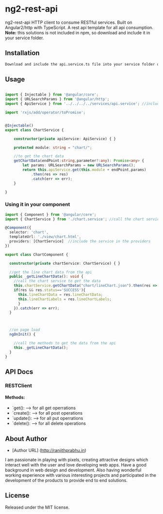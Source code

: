 # ng2-rest-api
ng2-rest-api HTTP client to consume RESTful services. Built on Angular2/http with TypeScript. A rest api template for all api consumption.
**Note:** this solutions is not included in npm, so download and include it in your service folder.

## Installation

```sh
Download and include the api.service.ts file into your service folder of your application.
```

## Usage

```ts

import { Injectable } from '@angular/core';
import { URLSearchParams } from '@angular/http';
import { ApiService } from '../../../../services/api.service'; //include the downloaded service

import 'rxjs/add/operator/toPromise';


@Injectable()
export class ChartService {

	constructor(private apiService: ApiService) { }

	protected module: string = "chart/";

	//to get the chart data
	getChartData(endPoint:string,parameter?:any): Promise<any> {
		let params: URLSearchParams = new URLSearchParams();
		return this.apiService.get(this.module + endPoint,params)
			.then(res => res)
			.catch(err => err);
	}

}
```

### Using it in your component

``` ts
import { Component } from '@angular/core';
import { ChartService } from './chart.service'; //call the chart service from here

@Component({
  selector: 'chart',
  templateUrl: './view/chart.html',
  providers: [ChartService]  //include the service in the providers
})

export class ChartComponent {

  constructor(private chartService: ChartService) { }

  //get the line chart data from the api
  public _getLineChartData(): void {
	//call the chart service to get the data
	this.chartService.getChartData("chart/lineChart.json").then(res => {
	if(res && res.status=='SUCCESS'){
	  this.lineChartData = res.lineChartData;
	  this.lineChartLabels = res.lineChartLabels;
	  }
	}).catch(err => err);
  }



  //on page load
  ngOnInit() {

	//call the methods to get the data from the api
	this._getLineChartData();
  }
}
```
## API Docs

### RESTClient
#### Methods:
- `get(): --> for all get operrations
- `create(): --> for all post operations
- `update(): --> for all put operrations
- `delete(): --> for all delete operations


## About Author
* [Author URL] (http://ranjithprabhu.in)

I am passionate in playing with pixels, creating attractive designs which interact well with the user and love developing web apps. Have a good background in web design and development. Also having wonderful working experience with various interesting projects and participated in the development of the products to provide end to end solutions.


## License
Released under the MIT license.
